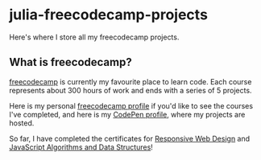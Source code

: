 # julia-freecodecamp-projects
Here's where I store all my freecodecamp projects.

What is freecodecamp?
----
[freecodecamp](https://www.freecodecamp.org/) is currently my favourite place to learn code. Each course represents about 300 hours of work and ends with a series of 5 projects.

Here is my personal [freecodecamp profile](https://www.freecodecamp.org/huzzahforjulia) if you'd like to see the courses I've completed, and here is my [CodePen profile](https://codepen.io/huzzahforjulia), where my projects are hosted.

So far, I have completed the certificates for [Responsive Web Design](https://www.freecodecamp.org/certification/huzzahforjulia/responsive-web-design) and [JavaScript Algorithms and Data Structures](https://www.freecodecamp.org/certification/huzzahforjulia/javascript-algorithms-and-data-structures)!
